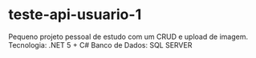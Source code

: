 # teste-api-usuario-1

Pequeno projeto pessoal de estudo com um CRUD e upload de imagem.
Tecnologia: .NET 5 + C#
Banco de Dados: SQL SERVER
